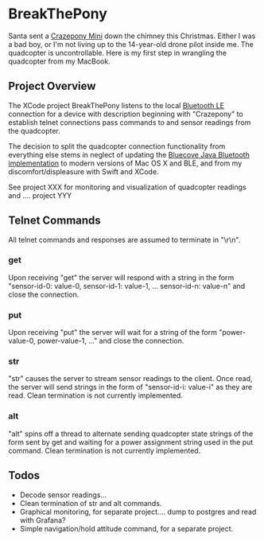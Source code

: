 # BreakThePony
Santa sent a [Crazepony Mini](http://www.crazepony.com/products/mini.html) down the chimney this Christmas. Either I was a bad boy, or I'm not living up to the 14-year-old drone pilot inside me.  The quadcopter is uncontrollable.  Here is my first step in wrangling the quadcopter from my MacBook.

## Project Overview
The XCode project BreakThePony listens to the local [Bluetooth LE](https://en.wikipedia.org/wiki/Bluetooth_Low_Energy) connection for a device with description beginning with "Crazepony" to establish telnet connections pass commands to and sensor readings from the quadcopter.

The decision to split the quadcopter connection functionality from everything else stems in neglect of updating the [Bluecove Java Bluetooth implementation](http://bluecove.org/) to modern versions of Mac OS X and BLE, and from my discomfort/displeasure with Swift and XCode.

See project XXX for monitoring and visualization of quadcopter readings and .... project YYY

## Telnet Commands
All telnet commands and responses are assumed to terminate in "\r\n".

### get
Upon receiving "get" the server will respond with a string in the form "sensor-id-0: value-0, sensor-id-1: value-1, ... sensor-id-n: value-n" and close the connection.

### put
Upon receiving "put" the server will wait for a string of the form "power-value-0, power-value-1, ..." and close the connection.

### str
"str" causes the server to stream sensor readings to the client.  Once read, the server will send strings in the form of "sensor-id-i: value-i" as they are read. Clean termination is not currently implemented.

### alt
"alt" spins off a thread to alternate sending quadcopter state strings of the form sent by get and waiting for a power assignment string used in the put command. Clean termination is not currently implemented.

## Todos
- Decode sensor readings...
- Clean termination of str and alt commands.
- Graphical monitoring, for separate project.... dump to postgres and read with Grafana?
- Simple navigation/hold attitude command, for a separate project.
